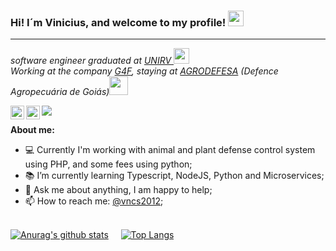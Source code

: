 ### Hi! I´m Vinicius, and welcome to my profile! <img src="https://media.giphy.com/media/hvRJCLFzcasrR4ia7z/giphy.gif" width="25px">
<hr>

<p><em>software engineer graduated at <a target="_blank" href="http://www.unirv.edu.br/">UNIRV </a><img src="https://media2.giphy.com/media/SUEN0j6R09jeEriEWr/giphy.gif?cid=ecf05e47f4f5jrf5a45vtjw830ten75mii34yk8rc7h099mv&rid=giphy.gif" width="25"></br>
Working at the company <a target="_blank" href="https://g4f.com.br">G4F</a>, staying at <a target="_blank" href="https://www.agrodefesa.go.gov.br">AGRODEFESA</a> (Defence Agropecuária de Goiás)<img src="https://media.giphy.com/media/WUlplcMpOCEmTGBtBW/giphy.gif" width="30"> 
</em></p>

<a href="https://www.linkedin.com/in/vncs/">
  <img align="left" alt="Vncs LinkdeIN" width="22px" src="https://cdn.jsdelivr.net/npm/simple-icons@v3/icons/linkedin.svg" />
</a>

<a href="https://www.instagram.com/vini_cmiranda/">
  <img align="left" alt="Vncs Instagram" width="22px" src="https://cdn.jsdelivr.net/npm/simple-icons@v3/icons/instagram.svg" />
</a>

![](https://visitor-badge.glitch.me/badge?page_id=vncs2012.vncs2012)

**About me:**

- 💻 Currently I'm working with animal and plant defense control system using PHP, and some fees using python;
- 📚 I’m currently learning Typescript, NodeJS, Python and Microservices; 
- 💬 Ask me about anything, I am happy to help;
- 📫 How to reach me: [@vncs2012](https://www.linkedin.com/in/vncs/);

<br/>[![Anurag's github stats](https://github-readme-stats.vercel.app/api?username=vncs2012&count_private=true&count_private=true&theme=tokyonight)](https://github.com/anuraghazra/github-readme-stats)&nbsp;&nbsp;&nbsp;&nbsp;&nbsp;[![Top Langs](https://github-readme-stats.vercel.app/api/top-langs/?username=vncs2012&layout=compact&theme=tokyonight)](https://github.com/anuraghazra/github-readme-stats)
